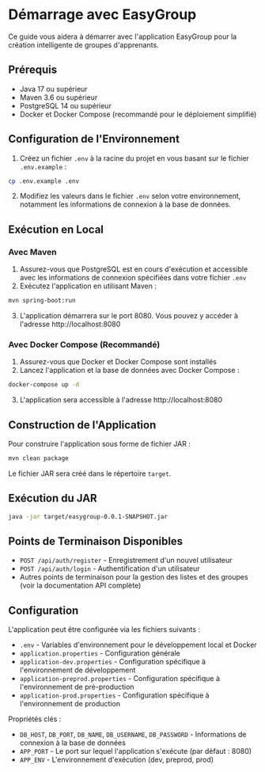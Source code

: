 # Démarrage avec EasyGroup

Ce guide vous aidera à démarrer avec l'application EasyGroup pour la création intelligente de groupes d'apprenants.

## Prérequis

- Java 17 ou supérieur
- Maven 3.6 ou supérieur
- PostgreSQL 14 ou supérieur
- Docker et Docker Compose (recommandé pour le déploiement simplifié)

## Configuration de l'Environnement

1. Créez un fichier `.env` à la racine du projet en vous basant sur le fichier `.env.example` :

```bash
cp .env.example .env
```

2. Modifiez les valeurs dans le fichier `.env` selon votre environnement, notamment les informations de connexion à la base de données.

## Exécution en Local

### Avec Maven

1. Assurez-vous que PostgreSQL est en cours d'exécution et accessible avec les informations de connexion spécifiées dans votre fichier `.env`
2. Exécutez l'application en utilisant Maven :

```bash
mvn spring-boot:run
```

3. L'application démarrera sur le port 8080. Vous pouvez y accéder à l'adresse http://localhost:8080

### Avec Docker Compose (Recommandé)

1. Assurez-vous que Docker et Docker Compose sont installés
2. Lancez l'application et la base de données avec Docker Compose :

```bash
docker-compose up -d
```

3. L'application sera accessible à l'adresse http://localhost:8080

## Construction de l'Application

Pour construire l'application sous forme de fichier JAR :

```bash
mvn clean package
```

Le fichier JAR sera créé dans le répertoire `target`.

## Exécution du JAR

```bash
java -jar target/easygroup-0.0.1-SNAPSHOT.jar
```

## Points de Terminaison Disponibles

- `POST /api/auth/register` - Enregistrement d'un nouvel utilisateur
- `POST /api/auth/login` - Authentification d'un utilisateur
- Autres points de terminaison pour la gestion des listes et des groupes (voir la documentation API complète)

## Configuration

L'application peut être configurée via les fichiers suivants :

- `.env` - Variables d'environnement pour le développement local et Docker
- `application.properties` - Configuration générale
- `application-dev.properties` - Configuration spécifique à l'environnement de développement
- `application-preprod.properties` - Configuration spécifique à l'environnement de pré-production
- `application-prod.properties` - Configuration spécifique à l'environnement de production

Propriétés clés :

- `DB_HOST`, `DB_PORT`, `DB_NAME`, `DB_USERNAME`, `DB_PASSWORD` - Informations de connexion à la base de données
- `APP_PORT` - Le port sur lequel l'application s'exécute (par défaut : 8080)
- `APP_ENV` - L'environnement d'exécution (dev, preprod, prod)
